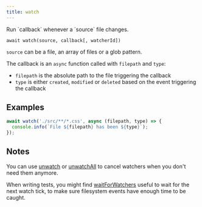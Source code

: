 ```yaml
---
title: watch
---
```


<div class="lead">
  Run `callback` whenever a `source` file changes.
</div>

`await watch(source, callback[, watcherId])`

`source` can be a file, an array of files or a glob pattern.

The callback is an `async` function called with `filepath` and `type`:
- `filepath` is the absolute path to the file triggering the callback
- `type` is either `created`, `modified` or `deleted` based on the event
  triggering the callback

## Examples

```js
await watch('./src/**/*.css', async (filepath, type) => {
  console.info(`File ${filepath} has been ${type}`);
});
```

## Notes

You can use [unwatch](/unwatch/) or [unwatchAll](/unwatchAll/) to cancel
watchers when you don't need them anymore.

When writing tests, you might find [waitForWatchers](/waitForWatchers/) useful
to wait for the next watch tick, to make sure filesystem events have enough time
to be caught.
